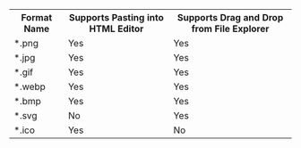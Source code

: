 <table class="dx-table full-width">
 <tr>
    <th>Format Name</th>
    <th>Supports Pasting into HTML Editor</th>
    <th>Supports Drag and Drop from File Explorer</th>
 </tr>
  <tr>
    <td>*.png</td>
    <td>Yes</td>
    <td>Yes</td>
 </tr>
  <tr>
    <td>*.jpg</td>
    <td>Yes</td>
    <td>Yes</td>
 </tr>
  <tr>
    <td>*.gif</td>
    <td>Yes</td>
    <td>Yes</td>
 </tr>
  <tr>
    <td>*.webp</td>
    <td>Yes</td>
    <td>Yes</td>
 </tr>
  <tr>
    <td>*.bmp</td>
    <td>Yes</td>
    <td>Yes</td>
 </tr>
  <tr>
    <td>*.svg</td>
    <td>No</td>
    <td>Yes</td>
 </tr>
  <tr>
    <td>*.ico</td>
    <td>Yes</td>
    <td>No</td>
 </tr>
</table>